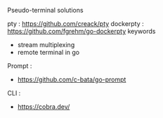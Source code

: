 
Pseudo-terminal solutions

pty : https://github.com/creack/pty
dockerpty : https://github.com/fgrehm/go-dockerpty
keywords
- stream multiplexing
- remote terminal in go

Prompt :
- https://github.com/c-bata/go-prompt

CLI :
- https://cobra.dev/

